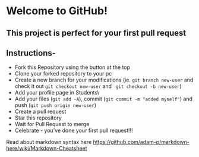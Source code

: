 # Welcome to GitHub!
## This project is perfect for your first pull request

## Instructions-

- Fork this Repository using the button at the top
- Clone your forked repository to your pc
- Create a new branch for your modifications (ie. ```git branch new-user``` and check it out ```git checkout new-user``` and ``` git checkout -b new-user```)
- Add your profile page in Students\
- Add your files (```git add -A```), commit (```git commit -m "added myself"```) and push (```git push origin new-user```)
- Create a pull request
- Star this repository
- Wait for Pull Request to merge
- Celebrate - you've done your first pull request!!!


Read about markdown syntax here
https://github.com/adam-p/markdown-here/wiki/Markdown-Cheatsheet

